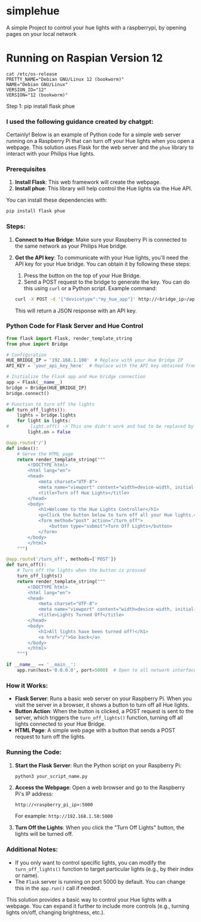 # simplehue
A simple Project to control your hue lights with a raspberrypi, by opening pages on your local network

# Running on Raspian Version 12
```
cat /etc/os-release
PRETTY_NAME="Debian GNU/Linux 12 (bookworm)"
NAME="Debian GNU/Linux"
VERSION_ID="12"
VERSION="12 (bookworm)"
```

Step 1:
pip install flask phue


### I used the following guidance created by chatgpt:

Certainly! Below is an example of Python code for a simple web server running on a Raspberry Pi that can turn off your Hue lights when you open a webpage. This solution uses Flask for the web server and the `phue` library to interact with your Philips Hue lights.

### Prerequisites

1. **Install Flask**: This web framework will create the webpage.
2. **Install phue**: This library will help control the Hue lights via the Hue API.

You can install these dependencies with:

```bash
pip install flask phue
```

### Steps:

1. **Connect to Hue Bridge**: Make sure your Raspberry Pi is connected to the same network as your Philips Hue bridge.
2. **Get the API key**: To communicate with your Hue lights, you'll need the API key for your Hue bridge. You can obtain it by following these steps:

    1. Press the button on the top of your Hue Bridge.
    2. Send a POST request to the bridge to generate the key. You can do this using `curl` or a Python script. Example command:

    ```bash
    curl -X POST -d '{"devicetype":"my_hue_app"}' http://<bridge_ip>/api
    ```

    This will return a JSON response with an API key.

### Python Code for Flask Server and Hue Control

```python
from flask import Flask, render_template_string
from phue import Bridge

# Configuration
HUE_BRIDGE_IP = '192.168.1.100'  # Replace with your Hue Bridge IP
API_KEY = 'your_api_key_here'  # Replace with the API key obtained from the Hue bridge

# Initialize the Flask app and Hue bridge connection
app = Flask(__name__)
bridge = Bridge(HUE_BRIDGE_IP)
bridge.connect()

# Function to turn off the lights
def turn_off_lights():
    lights = bridge.lights
    for light in lights:
#        light.off() -> This one didn't work and had to be replaced by the line below
        light.on = False

@app.route('/')
def index():
    # Serve the HTML page
    return render_template_string("""
        <!DOCTYPE html>
        <html lang="en">
        <head>
            <meta charset="UTF-8">
            <meta name="viewport" content="width=device-width, initial-scale=1.0">
            <title>Turn off Hue Lights</title>
        </head>
        <body>
            <h1>Welcome to the Hue Lights Controller</h1>
            <p>Click the button below to turn off all your Hue lights.</p>
            <form method="post" action="/turn_off">
                <button type="submit">Turn Off Lights</button>
            </form>
        </body>
        </html>
    """)

@app.route('/turn_off', methods=['POST'])
def turn_off():
    # Turn off the lights when the button is pressed
    turn_off_lights()
    return render_template_string("""
        <!DOCTYPE html>
        <html lang="en">
        <head>
            <meta charset="UTF-8">
            <meta name="viewport" content="width=device-width, initial-scale=1.0">
            <title>Lights Turned Off</title>
        </head>
        <body>
            <h1>All lights have been turned off!</h1>
            <a href="/">Go back</a>
        </body>
        </html>
    """)

if __name__ == '__main__':
    app.run(host='0.0.0.0', port=5000)  # Open to all network interfaces on port 5000
```

### How it Works:

- **Flask Server**: Runs a basic web server on your Raspberry Pi. When you visit the server in a browser, it shows a button to turn off all Hue lights.
- **Button Action**: When the button is clicked, a POST request is sent to the server, which triggers the `turn_off_lights()` function, turning off all lights connected to your Hue Bridge.
- **HTML Page**: A simple web page with a button that sends a POST request to turn off the lights.

### Running the Code:

1. **Start the Flask Server**:
   Run the Python script on your Raspberry Pi:

   ```bash
   python3 your_script_name.py
   ```

2. **Access the Webpage**:
   Open a web browser and go to the Raspberry Pi's IP address:

   ```
   http://<raspberry_pi_ip>:5000
   ```

   For example: `http://192.168.1.50:5000`

3. **Turn Off the Lights**:
   When you click the "Turn Off Lights" button, the lights will be turned off.

### Additional Notes:
- If you only want to control specific lights, you can modify the `turn_off_lights()` function to target particular lights (e.g., by their index or name).
- The `Flask` server is running on port 5000 by default. You can change this in the `app.run()` call if needed.
  
This solution provides a basic way to control your Hue lights with a webpage. You can expand it further to include more controls (e.g., turning lights on/off, changing brightness, etc.).
